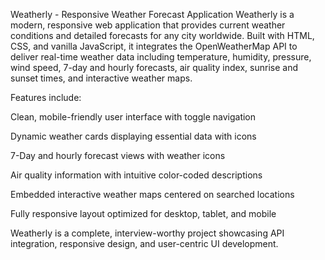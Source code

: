 Weatherly - Responsive Weather Forecast Application
Weatherly is a modern, responsive web application that provides current weather conditions and detailed forecasts for any city worldwide. Built with HTML, CSS, and vanilla JavaScript, it integrates the OpenWeatherMap API to deliver real-time weather data including temperature, humidity, pressure, wind speed, 7-day and hourly forecasts, air quality index, sunrise and sunset times, and interactive weather maps.

Features include:

Clean, mobile-friendly user interface with toggle navigation

Dynamic weather cards displaying essential data with icons

7-Day and hourly forecast views with weather icons

Air quality information with intuitive color-coded descriptions

Embedded interactive weather maps centered on searched locations

Fully responsive layout optimized for desktop, tablet, and mobile

Weatherly is a complete, interview-worthy project showcasing API integration, responsive design, and user-centric UI development.
